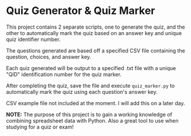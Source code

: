 # Quiz Generator & Quiz Marker

This project contains 2 separate scripts, one to generate the quiz, and the
other to automatically mark the quiz based on an answer key and unique quiz
identifier number.

The questions generated are based off a specified CSV file containing the
question, choices, and answer key.

Each quiz generated will be output to a specified .txt file with a unique "QID" identification number for the quiz marker.

After completing the quiz, save the file and execute `quiz_marker.py` to
automatically mark the quiz using each question's answer key.

CSV example file not included at the moment. I will add this on a later day.

**NOTE:** The purpose of this project is to gain a working knowledge of
combining spreadsheet data with Python. Also a great tool to use when studying
for a quiz or exam!
